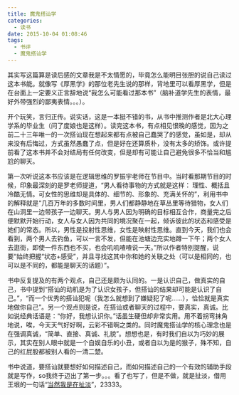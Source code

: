 ```yaml
---
title: 魔鬼搭讪学
categories:
  - 读书
date: 2015-10-04 01:08:46
tags:
  - 书评
  - 魔鬼搭讪学
---
```


其实写这篇算是读后感的文章我是不太情愿的，毕竟怎么能明目张胆的说自己读过这本书能。就像写《厚黑学》的那位老先生说的那样，背地里可以看厚黑学，但是在台面上一定要义正言辞地说“我怎么可能看过那本书”（脑补道学先生的表情，最好外带强烈的鄙夷表情。。。）。

开个玩笑，言归正传。说实话，这是一本挺不错的书，从书中推测作者是北大心理学系的毕业生（问了度娘也是这样）。读完这本书，有点相见恨晚的感觉，因为之前二十三年唯一的一次搭讪现在想起来都有点被自己蠢哭了的感觉，虽如是，却从来没有后悔过，方式虽然愚蠢了点，但是好在还算质朴，没有太多的矫饰。或许提前看了这本书并不会对结局有任何改变，但是却有可能让自己避免很多不恰当和尴尬的聊天。

第一次听说这本书应该是在逻辑思维的罗振宇老师在节目中。当时看那期节目的时候，印象最深刻的是罗老师提道，“男人看待事物的方式就是这样： 理性、概括且冷酷无情。可女性的思维却是具体的、细节的、形象的、充满关怀的”，利用书中的解释就是“几百万年的多数时间里，男人们都静静地在草丛里等待猎物，女人们在山洞里一边带孩子一边聊天。男人与男人因为明确的目标相互合作，商量完之后便默默开始行动，女人与女人因为共同的境况聚在一起，倾诉彼此的状态和感受是她们的常态。所以，男性是投射性思维，女性是映射性思维。直到今天，我们也会看到，两个男人去钓鱼，可以一言不发，但能在池塘边充实地蹲一下午；两个女人去逛街，即使一件东西也不买，也会叽叽喳喳说一天。”所以作者特别提醒，说要“始终把握“状态+感受”，并且寻找这其中你和她的关联之处（可以是相同的，也可以是不同的，都能是聊天的话题）”。

书中反复提及的有两个观点，自己还是颇为认同的。一是认识自己，做真实的自己，书中提到“搭讪的动机是为了认识女孩子，但搭讪的结果却可能是认识了自己。”，“而一个优秀的搭讪犯呢（我怎么就想到了嫌疑犯了呢......），恰恰就是真实地做你自己”。另一个观点则是说，在搭讪或者聊天的过程中，要真实，真诚。比如说经典话语是：“你好，我想认识你。”话虽生硬但却非常实用。用不着拐弯抹角地说，唉，今天天气好好啊，云彩不错啊之类的。同时魔鬼搭讪学的核心理念也是在强调真诚，“简单、直接、真诚、礼貌”。想想也是，有时我们自以为巧妙的展示，其实在别人眼中就是一个自娱自乐的小丑，或者自以为是的猴子，殊不知，自己的红屁股都被别人看的一清二楚。

书中说道，要搭讪就要想好如何描述自己，而如何描述自己的一个有效的辅助手段就是写作，so我终于迈出了第一步。。。看了也写了，但是不做，就是扯淡，借用王垠的一句话“[当然我是在扯淡](http://www.yinwang.org/)”，23333。
